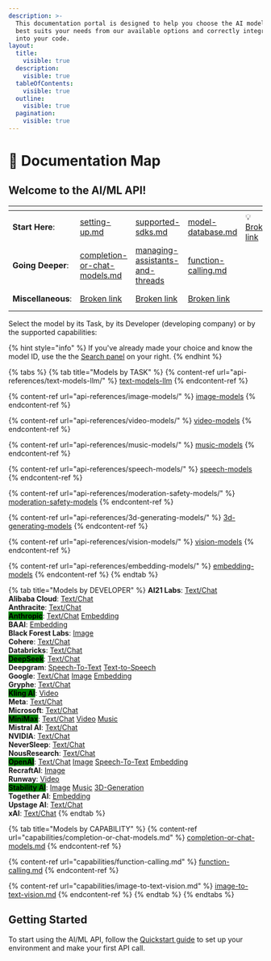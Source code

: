 ```yaml
---
description: >-
  This documentation portal is designed to help you choose the AI model that
  best suits your needs from our available options and correctly integrate it
  into your code.
layout:
  title:
    visible: true
  description:
    visible: true
  tableOfContents:
    visible: true
  outline:
    visible: true
  pagination:
    visible: true
---
```


# 🧭 Documentation Map

## Welcome to the AI/ML API!

<table data-view="cards"><thead><tr><th></th><th data-type="content-ref"></th><th data-type="content-ref"></th><th data-type="content-ref"></th><th></th><th data-hidden data-type="files"></th><th data-hidden data-card-cover data-type="files"></th></tr></thead><tbody><tr><td><strong>Start Here</strong>:</td><td><a href="quickstart/setting-up.md">setting-up.md</a></td><td><a href="quickstart/supported-sdks.md">supported-sdks.md</a></td><td><a href="api-references/model-database/model-database.md">model-database.md</a></td><td><span data-gb-custom-inline data-tag="emoji" data-code="1f4a1">💡</span>  <a data-mention href="broken-reference">Broken link</a></td><td><a href=".gitbook/assets/kit.png">kit.png</a></td><td><a href=".gitbook/assets/Group 39481.png">Group 39481.png</a></td></tr><tr><td><strong>Going Deeper</strong>:</td><td><a href="capabilities/completion-or-chat-models.md">completion-or-chat-models.md</a></td><td><a href="capabilities/managing-assistants-and-threads/">managing-assistants-and-threads</a></td><td><a href="capabilities/function-calling.md">function-calling.md</a></td><td></td><td><a href=".gitbook/assets/Code.png">Code.png</a></td><td><a href=".gitbook/assets/Group 39482.png">Group 39482.png</a></td></tr><tr><td><strong>Miscellaneous</strong>:</td><td><a href="broken-reference">Broken link</a></td><td><a href="broken-reference">Broken link</a></td><td><a href="broken-reference">Broken link</a></td><td></td><td><a href=".gitbook/assets/Link.png">Link.png</a></td><td><a href=".gitbook/assets/Group 39483.png">Group 39483.png</a></td></tr></tbody></table>

Select the model by its Task, by its Developer (developing company) or by the supported capabilities:

{% hint style="info" %}
If you've already made your choice and know the model ID, use the the [Search panel](https://docs.aimlapi.com/?q=) on your right.
{% endhint %}

{% tabs %}
{% tab title="Models by TASK" %}
{% content-ref url="api-references/text-models-llm/" %}
[text-models-llm](api-references/text-models-llm/)
{% endcontent-ref %}

{% content-ref url="api-references/image-models/" %}
[image-models](api-references/image-models/)
{% endcontent-ref %}

{% content-ref url="api-references/video-models/" %}
[video-models](api-references/video-models/)
{% endcontent-ref %}

{% content-ref url="api-references/music-models/" %}
[music-models](api-references/music-models/)
{% endcontent-ref %}

{% content-ref url="api-references/speech-models/" %}
[speech-models](api-references/speech-models/)
{% endcontent-ref %}

{% content-ref url="api-references/moderation-safety-models/" %}
[moderation-safety-models](api-references/moderation-safety-models/)
{% endcontent-ref %}

{% content-ref url="api-references/3d-generating-models/" %}
[3d-generating-models](api-references/3d-generating-models/)
{% endcontent-ref %}

{% content-ref url="api-references/vision-models/" %}
[vision-models](api-references/vision-models/)
{% endcontent-ref %}

{% content-ref url="api-references/embedding-models/" %}
[embedding-models](api-references/embedding-models/)
{% endcontent-ref %}
{% endtab %}

{% tab title="Models by DEVELOPER" %}
**AI21 Labs**: [Text/Chat](api-references/text-models-llm/AI21-Labs/)\
**Alibaba Cloud**: [Text/Chat](api-references/text-models-llm/Alibaba-Cloud/)\
**Anthracite**: [Text/Chat](api-references/text-models-llm/Anthracite/)\
<mark style="background-color:green;">**Anthropic**</mark>: [Text/Chat](api-references/text-models-llm/Anthropic/) [Embedding](api-references/embedding-models/Anthropic/)\
**BAAI**: [Embedding](api-references/embedding-models/BAAI/)\
**Black Forest Labs**: [Image](api-references/image-models/Black-Forest-Labs/)\
**Cohere**: [Text/Chat](api-references/text-models-llm/Cohere/)\
**Databricks**: [Text/Chat](api-references/text-models-llm/Databricks/)\
<mark style="background-color:green;">**DeepSeek**</mark>: [Text/Chat](api-references/text-models-llm/DeepSeek/)\
**Deepgram**: [Speech-To-Text](api-references/speech-voice-models/stt/Deepgram/) [Text-to-Speech](api-references/speech-voice-models/tts/Deepgram/)\
**Google**: [Text/Chat](api-references/text-models-llm/Google/) [Image](api-references/image-models/Google/) [Embedding](api-references/embedding-models/Google/)\
**Gryphe**: [Text/Chat](api-references/text-models-llm/Gryphe/)\
<mark style="background-color:green;">**Kling AI**</mark>: [Video](api-references/video-models/Kling-AI/)\
**Meta**: [Text/Chat](api-references/text-models-llm/Meta/)\
**Microsoft**: [Text/Chat](api-references/text-models-llm/Microsoft/)\
<mark style="background-color:green;">**MiniMax**</mark>: [Text/Chat](api-references/text-models-llm/MiniMax/) [Video](api-references/video-models/MiniMax/) [Music](api-references/music-models/MiniMax/)\
**Mistral AI**: [Text/Chat](api-references/text-models-llm/Mistral-AI/)\
**NVIDIA**: [Text/Chat](api-references/text-models-llm/NVIDIA/)\
**NeverSleep**: [Text/Chat](api-references/text-models-llm/NeverSleep/)\
**NousResearch**: [Text/Chat](api-references/text-models-llm/NousResearch/)\
<mark style="background-color:green;">**OpenAI**</mark>: [Text/Chat](api-references/text-models-llm/OpenAI/) [Image](api-references/image-models/OpenAI/) [Speech-To-Text](api-references/speech-voice-models/stt/OpenAI/) [Embedding](api-references/embedding-models/OpenAI/)\
**RecraftAI**: [Image](api-references/image-models/RecraftAI/)\
**Runway**: [Video](api-references/video-models/runway/)\
<mark style="background-color:green;">**Stability AI**</mark>: [Image](api-references/image-models/Stability-AI/) [Music](api-references/music-models/Stability-AI/) [3D-Generation](api-references/3d-generating-models/Stability-AI/)\
**Together AI**: [Embedding](api-references/embedding-models/Together-AI/)\
**Upstage AI**: [Text/Chat](api-references/text-models-llm/Upstage-AI/)\
**xAI**: [Text/Chat](api-references/text-models-llm/xAI/)
{% endtab %}

{% tab title="Models by CAPABILITY" %}
{% content-ref url="capabilities/completion-or-chat-models.md" %}
[completion-or-chat-models.md](capabilities/completion-or-chat-models.md)
{% endcontent-ref %}

{% content-ref url="capabilities/function-calling.md" %}
[function-calling.md](capabilities/function-calling.md)
{% endcontent-ref %}

{% content-ref url="capabilities/image-to-text-vision.md" %}
[image-to-text-vision.md](capabilities/image-to-text-vision.md)
{% endcontent-ref %}
{% endtab %}
{% endtabs %}

## Getting Started

To start using the AI/ML API, follow the [Quickstart guide](quickstart/setting-up.md) to set up your environment and make your first API call.
